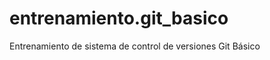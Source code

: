 entrenamiento.git_basico
========================

Entrenamiento de sistema de control de versiones Git Básico
